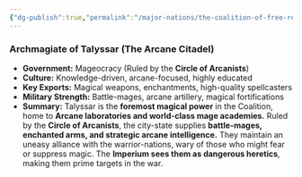 ```yaml
---
{"dg-publish":true,"permalink":"/major-nations/the-coalition-of-free-realms/allied-nations/talyssar/","noteIcon":"","updated":"2025-02-10T21:01:44.989-08:00"}
---
```


### **Archmagiate of Talyssar (The Arcane Citadel)**

- **Government:** Mageocracy (Ruled by the **Circle of Arcanists**)
- **Culture:** Knowledge-driven, arcane-focused, highly educated
- **Key Exports:** Magical weapons, enchantments, high-quality spellcasters
- **Military Strength:** Battle-mages, arcane artillery, magical fortifications
- **Summary:** Talyssar is the **foremost magical power** in the Coalition, home to **Arcane laboratories and world-class mage academies.** Ruled by the **Circle of Arcanists**, the city-state supplies **battle-mages, enchanted arms, and strategic arcane intelligence.** They maintain an uneasy alliance with the warrior-nations, wary of those who might fear or suppress magic. The **Imperium sees them as dangerous heretics**, making them prime targets in the war.